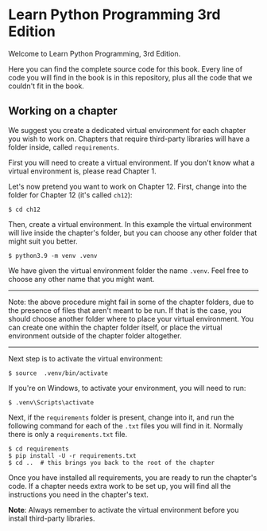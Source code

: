 # Learn Python Programming 3rd Edition

Welcome to Learn Python Programming, 3rd Edition.

Here you can find the complete source code for this book. Every
line of code you will find in the book is in this repository, plus
all the code that we couldn't fit in the book.

## Working on a chapter

We suggest you create a dedicated virtual environment for each chapter
you wish to work on. Chapters that require third-party libraries will
have a folder inside, called `requirements`.

First you will need to create a virtual environment. If you don't know
what a virtual environment is, please read Chapter 1.

Let's now pretend you want to work on Chapter 12. First, change into the folder
for Chapter 12 (it's called `ch12`):

    $ cd ch12

Then, create a virtual environment. In this example the virtual environment
will live inside the chapter's folder, but you can choose any other folder
that might suit you better.

    $ python3.9 -m venv .venv

We have given the virtual environment folder the name `.venv`. Feel free
to choose any other name that you might want.

---

Note: the above procedure might fail in some of the chapter folders, due
to the presence of files that aren't meant to be run. If that is the case, you
should choose another folder where to place your virtual environment. You can
create one within the chapter folder itself, or place the virtual environment
outside of the chapter folder altogether.

---

Next step is to activate the virtual environment:

    $ source  .venv/bin/activate

If you're on Windows, to activate your environment, you will need to run:

    $ .venv\Scripts\activate

Next, if the `requirements` folder is present, change into it, and run
the following command for each of the `.txt` files you will find in it.
Normally there is only a `requirements.txt` file.

    $ cd requirements
    $ pip install -U -r requirements.txt
    $ cd ..  # this brings you back to the root of the chapter

Once you have installed all requirements, you are ready to run the
chapter's code. If a chapter needs extra work to be set up, you will
find all the instructions you need in the chapter's text.

**Note**:
Always remember to activate the virtual environment before you install
third-party libraries.
